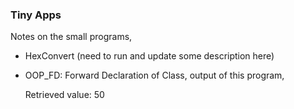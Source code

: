 ### Tiny Apps
Notes on the small programs,
- HexConvert (need to run and update some description here)
- OOP_FD: Forward Declaration of Class, output of this program,

    Retrieved value: 50
